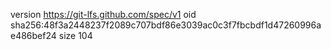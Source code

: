 version https://git-lfs.github.com/spec/v1
oid sha256:48f3a2448237f2089c707bdf86e3039ac0c3f7fbcbdf1d47260996ae486bef24
size 104

